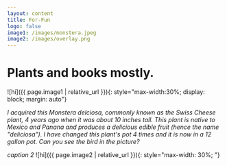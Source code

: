 ```yaml
---
layout: content
title: For-Fun
logo: false
image1: /images/monstera.jpeg
image2: /images/overlay.png
---
```


<h1>Plants and books mostly.</h1>

![hi]({{ page.image1 | relative_url }}){: style="max-width:30%; display: block; margin: auto"}

*I acquired this Monstera delciosa, commonly known as the Swiss Cheese plant, 4 years ago when it was about 10 inches tall. This plant is native to Mexico and Panana and produces a delicious edible fruit (hence the name "deliciosa"). I have changed this plant's pot 4 times and it is now in a 12 gallon pot. Can you see the bird in the picture?*  

*caption 2*
![hi]({{ page.image2 | relative_url }}){: style="max-width: 30%; "}






